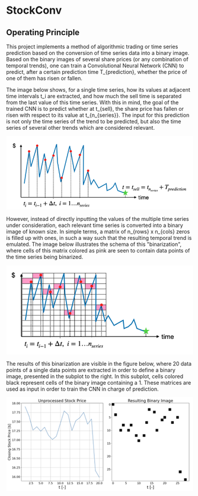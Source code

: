 # StockConv

## Operating Principle
This project implements a method of algorithmic trading or time series prediction based on the conversion of time series data into a binary image. Based on the binary images of several share prices (or any combination of temporal trends), one can train a Convolutional Neural Network (CNN) to predict, after a certain prediction time T_{prediction}, whether the price of one of them has risen or fallen. 

The image below shows, for a single time series, how its values at adjacent time intervals t_i are extracted, and how much the sell time is separated from the last value of this time series. With this in mind, the goal of the trained CNN is to predict whether at t_{sell}, the share price has fallen or risen with respect to its value at t_{n_{series}}. The input for this prediction is not only the time series of the trend to be predicted, but also the time series of several other trends which are considered relevant.

![image info](./Images/timeseries.png)

However, instead of directly inputting the values of the multiple time series under consideration, each relevant time series is converted into a binary image of known size. In simple terms, a matrix of n_{rows} x n_{cols} zeros is filled up with ones, in such a way such that the resulting temporal trend is emulated. The image below illustrates the schema of this "binarization", where cells of this matrix colored as pink are seen to contain data points of the time series being binarized.

![image info](./Images/binary1.png)

The results of this binarization are visible in the figure below, where 20 data points of a single data points are extracted in order to define a binary image, presented in the subplot to the right. In this subplot, cells colored black represent cells of the binary image containing a 1. These matrices are used as input in order to train the CNN in charge of prediction.

![image info](./Images/binary2.png)
